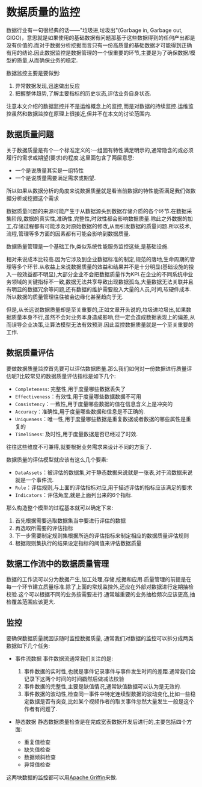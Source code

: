 # 数据质量的监控

数据行业有一句很经典的话——"垃圾进,垃圾出"(Garbage in, Garbage out, GIGO)，意思就是如果使用的基础数据有问题那基于这些数据得到的任何产出都是没有价值的.而对于数据分析挖掘而言只有一份高质量的基础数据才可能得到正确有用的结论.因此数据监控是数据管理的一个很重要的环节,主要是为了确保数据/模型的质量,从而确保业务的稳定.

数据监控主要是要做到:

1. 异常数据发现,迅速做出反应
2. 把握整体趋势,了解主要指标的历史状态,评估业务自身状态.

注意本文介绍的数据监控并不是运维概念上的监控,而是对数据的持续监控.运维监控虽然和数据监控在原理上很接近,但并不在本文的讨论范围内.

## 数据质量问题

关于数据质量是有个一个标准定义的:一组固有特性满足明示的,通常隐含的或必须履行的需求或期望(要求)的​程度.这里面包含了两层意思:

+ 一个是说质量其实是一组特性
+ 一个是说质量需要满足需求或期望.

所以如果从数据分析的角度来说数据质量就是看当前数据的特性能否满足我们做数据分析或挖掘这个需求

数据质量问题的来源可能产生于从数据源头到数据存储介质的各个环节.在数据采集阶段,数据的真实性,准确性,完整性,时效性都会影响数据质量.除此之外数据的加工,存储过程都有可能涉及对原始数据的修改,从而引发数据的质量问题.所以技术,流程,管理等多方面的因素都有可能会影响到数据质量.

数据质量管理是一个基础工作,类似系统性能服务监控这些,是基础设施.

相对来说成本比较高.因为它涉及到企业数据标准的制定,规范的落地,生命周期的管理等多个环节.从收益上来说数据质量的效益和结果并不是十分明显(基础设施的投入一般效益都不明显),大部分企业不会把数据质量作为KPI.在企业的不同系统中业务领域的关键指标不一致,数据无法共享导致出现数据孤岛,大量数据无法关联并且有明显的数据冗余等问题,还有数据的维护需要投入大量的人员,时间,软硬件成本.所以数据的质量管理往往被会边缘化甚至趋向于无.

但是,从长远说数据质量却是至关重要的,正如文章开头说的,垃圾进垃圾出,如果数据质量本身不行,虽然不会对业务本身造成影响,但一定会造成数据表现上的偏差,从而误导企业决策,让算法模型无法有效预测.因此监控数据质量就是一个至关重要的工作.


## 数据质量评估

要做数据质量监控首先要可以评估数据质量.那么我们如何对一份数据进行质量评估呢?比较常见的数据质量评估指标是如下几个:

+ `Completeness`: 完整性,用于度量哪些数据丢失了
+ `Effectiveness`：有效性,用于度量哪些数据数据不可用
+ `Consistency`：一致性,用于度量哪些数据的值在信息含义上是冲突的
+ `Accuracy`：准确性,用于度量哪些数据和信息是不正确的.
+ `Uniqueness`：唯一性,用于度量哪些数据是重复数据或者数据的哪些属性是重复的
+ `Timeliness`: 及时性,用于度量数据是否已经过了时效.

往往这些维度不可兼得,就要根据业务需求来设计不同的方案了.

数据质量的评估模型就应该有这么几个要素:

+ `DataAssets`：被评估的数据集,对于静态数据来说就是一张表,对于流数据来说就是一个事件流.
+ `Rule`：评估规则,与上面的评估指标对应,用于描述评估的指标应该满足的要求
+ `Indicators`：评估角度,就是上面列出来的6个指标.

那么构造整个模型的过程基本就可以确定下来:

1. 首先根据需要选取数据集当中要进行评估的数据
2. 再选取所需要的评估指标
3. 下一步需要制定规则集根据所选的评估指标来制定相应的数据质量评估规则
4. 根据规则集执行的结果设定指标的阈值来评估数据质量

## 数据工作流中的数据质量管理

数据的工作流可以分为数据产生,加工处理,存储,挖掘和应用.质量管理的前提是在每一个环节建立质量标准.除了上面的常规监控外,还应在外部对数据进行定期抽检校验.这个可以根据不同的业务按需要进行.通常越重要的业务抽检频次应该更高,抽检覆盖范围应该更大.

## 监控

要确保数据质量就因该随时监控数据质量,.通常我们对数据的监控可以拆分成两类数据如下几个任务:

+ 事件流数据
  事件数据流通常我们关注的是:
  1. 事件数据的实时性,也就是事件记录事件与事件发生时间的差距.通常我们会记录下这两个时间的时间戳然后做减法校验
  2. 事件数据的完整性,主要是缺值情况,通常缺值数据可以认为是无效的.
  3. 事件数据的波动性,检查同一事件中特定连续型数据的波动变化,比如一些稳定数据是否有突变,比如某个视频作者的取关事件忽然大量发生一般是这个作者有问题了.

+ 静态数据
  静态数据质量检查是在完成宽表数据开发后进行的,主要包括四个方面:
  + 重复值检查
  + 缺失值检查
  + 数据倾斜检查
  + 异常值检查

这两块数据的监控都可以用[Apache Griffin](https://github.com/apache/griffin)来做.
